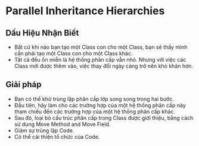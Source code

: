 # Parallel Inheritance Hierarchies

## Dấu Hiệu Nhận Biết
- Bất cứ khi nào bạn tạo một Class con cho một Class, bạn sẽ thấy mình cần phải tạo một Class con cho một Class khác.
- Tất cả đều ổn miễn là hệ thống phân cấp vẫn nhỏ. Nhưng với việc các Class mới được thêm vào, việc thay đổi ngày càng trở nên khó khăn hơn.
## Giải pháp
- Bạn có thể khử trùng lặp phân cấp lớp song song trong hai bước. 
- Đầu tiên, hãy làm cho các trường hợp của một hệ thống phân cấp này tham chiếu đến các trường hợp của một hệ thống phân cấp khác. 
- Sau đó, loại bỏ cấu trúc phân cấp trong Class được giới thiệu, bằng cách sử dụng Move Method and Move Field.
- Giảm sự trùng lặp Code. 
- Có thể cải thiện tổ chức của Code.